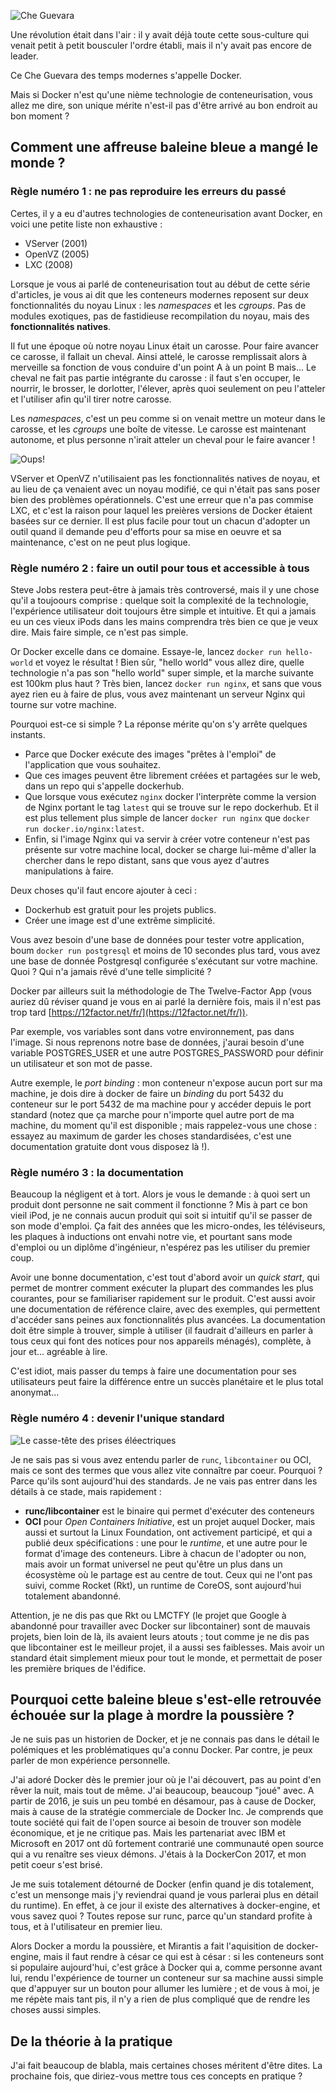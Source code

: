 ![Che Guevara](https://user-images.githubusercontent.com/13923756/77730170-8c0a0800-7000-11ea-96de-2b550f9f189b.png)

Une révolution était dans l'air : il y avait déjà toute cette sous-culture qui venait petit à petit bousculer l'ordre établi, mais il n'y avait pas encore de leader.

Ce Che Guevara des temps modernes s'appelle Docker.

Mais si Docker n'est qu'une nième technologie de conteneurisation, vous allez me dire, son unique mérite n'est-il pas d'être arrivé au bon endroit au bon moment ?

## Comment une affreuse baleine bleue a mangé le monde ?

### Règle numéro 1 : ne pas reproduire les erreurs du passé

Certes, il y a eu d'autres technologies de conteneurisation avant Docker, en voici une petite liste non exhaustive :
- VServer (2001)
- OpenVZ (2005)
- LXC (2008)

Lorsque je vous ai parlé de conteneurisation tout au début de cette série d'articles, je vous ai dit que les conteneurs modernes reposent sur deux fonctionnalités du noyau Linux : les *namespaces* et les *cgroups*. Pas de modules exotiques, pas de fastidieuse recompilation du noyau, mais des **fonctionnalités natives**.

Il fut une époque où notre noyau Linux était un carosse. Pour faire avancer ce carosse, il fallait un cheval. Ainsi attelé, le carosse remplissait alors à merveille sa fonction de vous conduire d'un point A à un point B mais... Le cheval ne fait pas partie intégrante du carosse : il faut s'en occuper, le nourrir, le brosser, le dorlotter, l'élever, après quoi seulement on peu l'atteler et l'utiliser afin qu'il tirer notre carosse.

Les *namespaces*, c'est un peu comme si on venait mettre un moteur dans le carosse, et les *cgroups* une boîte de vitesse. Le carosse est maintenant autonome, et plus personne n'irait atteler un cheval pour le faire avancer !

![Oups!](https://user-images.githubusercontent.com/13923756/76698024-567b2b80-669e-11ea-9e05-196b33efddbb.jpg)

VServer et OpenVZ n'utilisaient pas les fonctionnalités natives de noyau, et au lieu de ça venaient avec un noyau modifié, ce qui n'était pas sans poser bien des problèmes opérationnels. C'est une erreur que n'a pas commise LXC, et c'est la raison pour laquel les preières versions de Docker étaient basées sur ce dernier. Il est plus facile pour tout un chacun d'adopter un outil quand il demande peu d'efforts pour sa mise en oeuvre et sa maintenance, c'est on ne peut plus logique.

### Règle numéro 2 : faire un outil pour tous et accessible à tous

Steve Jobs restera peut-être à jamais très controversé, mais il y une chose qu'il a toujoours comprise : quelque soit la complexité de la technologie, l'expérience utilisateur doit toujours être simple et intuitive. Et qui a jamais eu un ces vieux iPods dans les mains comprendra très bien ce que je veux dire. Mais faire simple, ce n'est pas simple.

Or Docker excelle dans ce domaine. Essaye-le, lancez `docker run hello-world` et voyez le résultat ! Bien sûr, "hello world" vous allez dire, quelle technologie n'a pas son "hello world" super simple, et la marche suivante est 100km plus haut ? Très bien, lancez `docker run nginx`, et sans que vous ayez rien eu à faire de plus, vous avez maintenant un serveur Nginx qui tourne sur votre machine.

Pourquoi est-ce si simple ? La réponse mérite qu'on s'y arrête quelques instants.

- Parce que Docker exécute des images "prêtes à l'emploi" de l'application que vous souhaitez.
- Que ces images peuvent être librement créées et partagées sur le web, dans un repo qui s'appelle dockerhub.
- Que lorsque vous exécutez `nginx` docker l'interprète comme la version de Nginx portant le tag `latest` qui se trouve sur le repo dockerhub. Et il est plus tellement plus simple de lancer `docker run nginx` que `docker run docker.io/nginx:latest`.
- Enfin, si l'image Nginx qui va servir à créer votre conteneur n'est pas présente sur votre machine local, docker se charge lui-même d'aller la chercher dans le repo distant, sans que vous ayez d'autres manipulations à faire.

Deux choses qu'il faut encore ajouter à ceci :

- Dockerhub est gratuit pour les projets publics.
- Créer une image est d'une extrême simplicité.

Vous avez besoin d'une base de données pour tester votre application, boum `docker run postgresql` et moins de 10 secondes plus tard, vous avez une base de donnée Postgresql configurée s'exécutant sur votre machine. Quoi ? Qui n'a jamais rêvé d'une telle simplicité ?

Docker par ailleurs suit la méthodologie de The Twelve-Factor App (vous auriez dû réviser quand je vous en ai parlé la dernière fois, mais il n'est pas trop tard [https://12factor.net/fr/](https://12factor.net/fr/)).

Par exemple, vos variables sont dans votre environnement, pas dans l'image. Si nous reprenons notre base de données, j'aurai besoin d'une variable POSTGRES_USER et une autre POSTGRES_PASSWORD pour définir un utilisateur et son mot de passe.

Autre exemple, le *port binding* : mon conteneur n'expose aucun port sur ma machine, je dois dire à docker de faire un *binding* du port 5432 du conteneur sur le port 5432 de ma machine pour y accéder depuis le port standard (notez que ça marche pour n'importe quel autre port de ma machine, du moment qu'il est disponible ; mais rappelez-vous une chose : essayez au maximum de garder les choses standardisées, c'est une documentation gratuite dont vous disposez là !).

### Règle numéro 3 : la documentation

Beaucoup la négligent et à tort. Alors je vous le demande : à quoi sert un produit dont personne ne sait comment il fonctionne ? Mis à part ce bon vieil iPod, je ne connais aucun produit qui soit si intuitif qu'il se passer de son mode d'emploi. Ça fait des années que les micro-ondes, les téléviseurs, les plaques à inductions ont envahi notre vie, et pourtant sans mode d'emploi ou un diplôme d'ingénieur, n'espérez pas les utiliser du premier coup.

Avoir une bonne documentation, c'est tout d'abord avoir un *quick start*, qui permet de montrer comment exécuter la plupart des commandes les plus courantes, pour se familiariser rapidement sur le produit. C'est aussi avoir une documentation de référence claire, avec des exemples, qui permettent d'accéder sans peines aux fonctionnalités plus avancées. La documentation doit être simple à trouver, simple à utiliser (il faudrait d'ailleurs en parler à tous ceux qui font des notices pour nos appareils ménagés), complète, à jour et... agréable à lire.

C'est idiot, mais passer du temps à faire une documentation pour ses utilisateurs peut faire la différence entre un succès planétaire et le plus total anonymat...

### Règle numéro 4 : devenir l'unique standard

![Le casse-tête des prises éléectriques](https://user-images.githubusercontent.com/13923756/77728788-88c14d00-6ffd-11ea-80b1-07601b659ba9.png)


Je ne sais pas si vous avez entendu parler de `runc`, `libcontainer` ou OCI, mais ce sont des termes que vous allez vite connaître par coeur. Pourquoi ? Parce qu'ils sont aujourd'hui des standards. Je ne vais pas entrer dans les détails à ce stade, mais rapidement :

- **runc/libcontainer** est le binaire qui permet d'exécuter des conteneurs
- **OCI** pour *Open Containers Initiative*, est un projet auquel Docker, mais aussi et surtout la Linux Foundation, ont activement participé, et qui a publié deux spécifications : une pour le *runtime*, et une autre pour le format d'image des conteneurs. Libre à chacun de l'adopter ou non, mais avoir un format universel ne peut qu'être un plus dans un écosystème où le partage est au centre de tout. Ceux qui ne l'ont pas suivi, comme Rocket (Rkt), un runtime de CoreOS, sont aujourd'hui totalement abandonné.

Attention, je ne dis pas que Rkt ou LMCTFY (le projet que Google à abandonné pour travailler avec Docker sur libcontainer) sont de mauvais projets, bien loin de là, ils avaient leurs atouts ; tout comme je ne dis pas que libcontainer est le meilleur projet, il a aussi ses faiblesses. Mais avoir un standard était simplement mieux pour tout le monde, et permettait de poser les première briques de l'édifice.

## Pourquoi cette baleine bleue s'est-elle retrouvée échouée sur la plage à mordre la poussière ?

Je ne suis pas un historien de Docker, et je ne connais pas dans le détail le polémiques et les problématiques qu'a connu Docker. Par contre, je peux parler de mon expérience personnelle.

J'ai adoré Docker dès le premier jour où je l'ai découvert, pas au point d'en rêver la nuit, mais tout de même. J'ai beaucoup, beaucoup "joué" avec. A partir de 2016, je suis un peu tombé en désamour, pas à cause de Docker, mais à cause de la stratégie commerciale de Docker Inc. Je comprends que toute société qui fait de l'open source ai besoin de trouver son modèle économique, et je ne critique pas. Mais les partenariat avec IBM et Microsoft en 2017 ont dû fortement contrarié une communauté open source qui a vu renaître ses vieux démons. J'étais à la DockerCon 2017, et mon petit coeur s'est brisé.

Je me suis totalement détourné de Docker (enfin quand je dis totalement, c'est un mensonge mais j'y reviendrai quand je vous parlerai plus en détail du runtime). En effet, à ce jour il existe des alternatives à docker-engine, et vous savez quoi ? Toutes repose sur runc, parce qu'un standard profite à tous, et à l'utilisateur en premier lieu.

Alors Docker a mordu la poussière, et Mirantis a fait l'aquisition de docker-engine, mais il faut rendre à césar ce qui est à césar : si les conteneurs sont si populaire aujourd'hui, c'est grâce à Docker qui a, comme personne avant lui, rendu l'expérience de tourner un conteneur sur sa machine aussi simple que d'appuyer sur un bouton pour allumer les lumière ; et de vous à moi, je me répète mais tant pis, il n'y a rien de plus compliqué que de rendre les choses aussi simples.

## De la théorie à la pratique

J'ai fait beaucoup de blabla, mais certaines choses méritent d'être dites. La prochaine fois, que diriez-vous mettre tous ces concepts en pratique ?